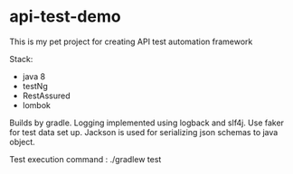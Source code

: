 # api-test-demo
This is my pet project for creating API test automation framework

Stack:
- java 8
- testNg
- RestAssured
- lombok

Builds by gradle.
Logging implemented using logback and slf4j.
Use faker for test data set up.
Jackson is used for serializing json schemas to java object.

Test execution command :
./gradlew test
